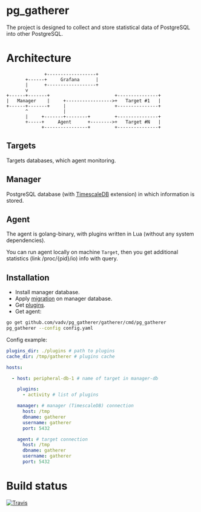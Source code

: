 # pg_gatherer

The project is designed to collect and store statistical data of PostgreSQL into other PostgreSQL.

# Architecture

```
              +------------------+
       +------+     Grafana      |
       |      +------------------+
       v
+------+-------+                        +---------------+
|   Manager    |     +----------------->+   Target #1   |
+------+-------+     |                  +---------------+
       ^             |
       |     +-------+--------+         +---------------+
       +-----+     Agent      +-------->+   Target #N   |
             +----------------+         +---------------+
```

## Targets

Targets databases, which agent monitoring.

## Manager

PostgreSQL database (with [TimescaleDB](https://docs.timescale.com/latest/introduction) extension) in which information is stored.

## Agent

The agent is golang-binary, with plugins written in Lua (without any system dependencies).

You can run agent locally on machine `Target`, then you get additional statistics (link /proc/{pid}/io) info with query.

## Installation

* Install manager database.
* Apply [migration](/schema/schema.sql) on manager database.
* Get [plugins](/plugins).
* Get agent:

```bash
go get github.com/vadv/pg_gatherer/gatherer/cmd/pg_gatherer
pg_gatherer --config config.yaml
```

Config example:

```yaml
plugins_dir: ./plugins # path to plugins
cache_dir: /tmp/gatherer # plugins cache

hosts:

  - host: peripheral-db-1 # name of target in manager-db

    plugins:
      - activity # list of plugins

    manager: # manager (TimescaleDB) connection
      host: /tmp
      dbname: gatherer
      username: gatherer
      port: 5432

    agent: # target connection
      host: /tmp
      dbname: gatherer
      username: gatherer
      port: 5432
```

# Build status

[![Travis](https://travis-ci.org/vadv/pg_gatherer.svg)](https://travis-ci.org/vadv/pg_gatherer)